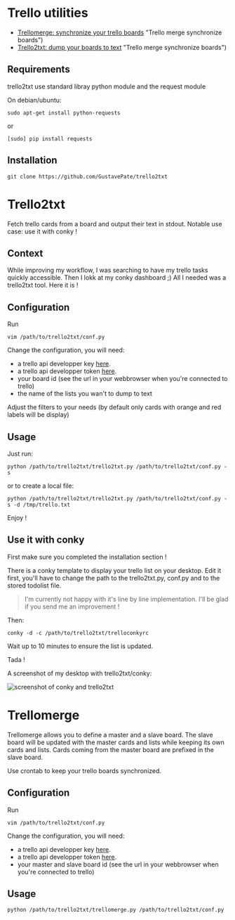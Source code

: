 Trello utilities
==================

* [Trellomerge: synchronize your trello boards](#trellomerge) "Trello merge synchronize boards")
* [Trello2txt: dump your boards to text](#trello2txt) "Trello merge synchronize boards")


## Requirements

trello2txt use standard libray python module and the request module

On debian/ubuntu:

    sudo apt-get install python-requests

or

    [sudo] pip install requests

## Installation

    git clone https://github.com/GustavePate/trello2txt


Trello2txt
==========

Fetch trello cards from a board and output their text in stdout. Notable use case: use it with conky !

## Context

While improving my workflow, I was searching to have my trello tasks quickly accessible.
Then I lokk at my conky dashboard ;)
All I needed was a trello2txt tool. Here it is !

## Configuration


Run

    vim /path/to/trello2txt/conf.py

Change the configuration, you will need:
- a trello api developper key [here](https://trello.com/docs/).
- a trello api developper token [here](https://trello.com/docs/).
- your board id (see the url in your webbrowser when you're connected to trello)
- the name of the lists you wan't to dump to text

Adjust the filters to your needs (by default only cards with orange and red labels will be display)

## Usage

Just run:

    python /path/to/trello2txt/trello2txt.py /path/to/trello2txt/conf.py -s

or to create a local file:

    python /path/to/trello2txt/trello2txt.py /path/to/trello2txt/conf.py -s -d /tmp/trello.txt

Enjoy !

## Use it with conky

First make sure you completed the installation section !

There is a conky template to display your trello list on your desktop.
Edit it first, you'll have to change the path to the trello2txt.py, conf.py and to the stored todolist file.

>I'm currently not happy with it's line by line implementation. I'll be glad if you send me an improvement !

Then:

    conky -d -c /path/to/trello2txt/trelloconkyrc

Wait up to 10 minutes to ensure the list is updated.

Tada !

A screenshot of my desktop with trello2txt/conky:

![screenshot of conky and trello2txt](https://raw.github.com/GustavePate/trello2txt/master/pics/trello+conky.png "Conky + Trello screenshot")


Trellomerge
===========

Trellomerge allows you to define a master and a slave board.
The slave board will be updated with the master cards and lists while keeping its own cards and lists.
Cards coming from the master board are prefixed in the slave board.

Use crontab to keep your trello boards synchronized.

## Configuration

Run

    vim /path/to/trello2txt/conf.py

Change the configuration, you will need:
- a trello api developper key [here](https://trello.com/docs/).
- a trello api developper token [here](https://trello.com/docs/).
- your master and slave board id (see the url in your webbrowser when you're connected to trello)

## Usage

    python /path/to/trello2txt/trellomerge.py /path/to/trello2txt/conf.py
